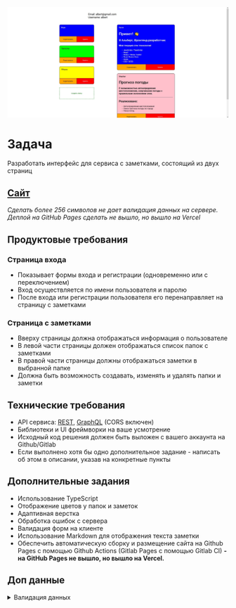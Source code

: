 ![photo](https://github.com/sMayWhatIsYourName2020/snhpro-test/blob/main/snhpro.jpg)
# Задача
Разработать интерфейс для сервиса с заметками, состоящий из двух страниц

## [Сайт](http://snhpro-test.vercel.app/)

*Сделать более 256 символов не дает валидация данных на сервере.
Деплой на GitHub Pages сделать не вышло, но вышло на Vercel*

## Продуктовые требования
### Страница входа
* Показывает формы входа и регистрации (одновременно или с переключением)
* Вход осуществляется по имени пользователя и паролю
* После входа или регистрации пользователя его перенаправляет на страницу с заметками

### Страница с заметками
* Вверху страницы должна отображаться информация о пользователе
* В левой части страницы должен отображаться список папок с заметками
* В правой части страницы должны отображаться заметки в выбранной папке
* Должна быть возможность создавать, изменять и удалять папки и заметки

## Технические требования
* API сервиса: [REST](https://test-api.misaka.net.ru/swagger/), [GraphQL](https://test-api.misaka.net.ru/graphql/) (CORS включен)
* Библиотеки и UI фреймворки на ваше усмотрение
* Исходный код решения должен быть выложен с вашего аккаунта на Github/Gitlab
* Если выполнено хотя бы одно дополнительное задание - написать об этом в описании, указав на конкретные пункты

## Дополнительные задания
* Использование TypeScript
* Отображение цветов у папок и заметок
* Адаптивная верстка
* Обработка ошибок с сервера
* Валидация форм на клиенте
* Использование Markdown для отображения текста заметки
* Обеспечить автоматическую сборку и размещение сайта на Github Pages с помощью Github Actions (Gitlab Pages с помощью Gitlab CI) **- на GitHub Pages не вышло, но вышло на Vercel.**

## Доп данные

<details>
  <summary>Валидация данных</summary>
  
  * Login
    * Username - до 32 символов, обязательный
    * Email - обязательный
    * Password - от 6 до 32 символом, обязательный
  * Folder
    * Name - до 32 символов, обязательный
    * Color - необязательный
  * Note
    * Title - до 32 символов, обязательный
    * Content - до 256 символов, обязательный
    * Color - необязательный
  * Список цветов: White, Blue, Orange, Yellow, Purple, Pink, Green, Lime, LightGray
  
</details>